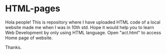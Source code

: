 # HTML-pages
Hola people!
This is repository where I have uploaded HTML code of a local website made me when I was in 10th std. Hope it would help you to learn Web Development by only using HTML language.
Open "act.html" to access Home page of website.

Thanks.
